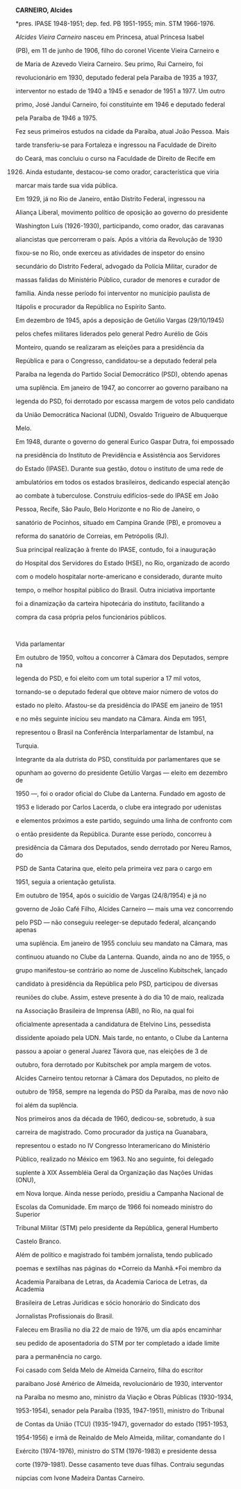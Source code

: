**CARNEIRO, Alcides**



\*pres. IPASE 1948-1951; dep. fed. PB 1951-1955; min. STM 1966-1976.



*Alcides Vieira* *Carneiro* nasceu em Princesa, atual Princesa Isabel

(PB), em 11 de junho de 1906, filho do coronel Vicente Vieira Carneiro e

de Maria de Azevedo Vieira Carneiro. Seu primo, Rui Carneiro, foi

revolucionário em 1930, deputado federal pela Paraíba de 1935 a 1937,

interventor no estado de 1940 a 1945 e senador de 1951 a 1977. Um outro

primo, José Janduí Carneiro, foi constituinte em 1946 e deputado federal

pela Paraíba de 1946 a 1975.



Fez seus primeiros estudos na cidade da Paraíba, atual João Pessoa. Mais

tarde transferiu-se para Fortaleza e ingressou na Faculdade de Direito

do Ceará, mas concluiu o curso na Faculdade de Direito de Recife em

1926. Ainda estudante, destacou-se como orador, característica que viria

marcar mais tarde sua vida pública.



Em 1929, já no Rio de Janeiro, então Distrito Federal, ingressou na

Aliança Liberal, movimento político de oposição ao governo do presidente

Washington Luís (1926-1930), participando, como orador, das caravanas

aliancistas que percorreram o país. Após a vitória da Revolução de 1930

fixou-se no Rio, onde exerceu as atividades de inspetor do ensino

secundário do Distrito Federal, advogado da Polícia Militar, curador de

massas falidas do Ministério Público, curador de menores e curador de

família. Ainda nesse período foi interventor no município paulista de

Itápolis e procurador da República no Espírito Santo.



Em dezembro de 1945, após a deposição de Getúlio Vargas (29/10/1945)

pelos chefes militares liderados pelo general Pedro Aurélio de Góis

Monteiro, quando se realizaram as eleições para a presidência da

República e para o Congresso, candidatou-se a deputado federal pela

Paraíba na legenda do Partido Social Democrático (PSD), obtendo apenas

uma suplência. Em janeiro de 1947, ao concorrer ao governo paraibano na

legenda do PSD, foi derrotado por escassa margem de votos pelo candidato

da União Democrática Nacional (UDN), Osvaldo Trigueiro de Albuquerque

Melo.



Em 1948, durante o governo do general Eurico Gaspar Dutra, foi empossado

na presidência do Instituto de Previdência e Assistência aos Servidores

do Estado (IPASE). Durante sua gestão, dotou o instituto de uma rede de

ambulatórios em todos os estados brasileiros, dedicando especial atenção

ao combate à tuberculose. Construiu edifícios-sede do IPASE em João

Pessoa, Recife, São Paulo, Belo Horizonte e no Rio de Janeiro, o

sanatório de Pocinhos, situado em Campina Grande (PB), e promoveu a

reforma do sanatório de Correias, em Petrópolis (RJ).



Sua principal realização à frente do IPASE, contudo, foi a inauguração

do Hospital dos Servidores do Estado (HSE), no Rio, organizado de acordo

com o modelo hospitalar norte-americano e considerado, durante muito

tempo, o melhor hospital público do Brasil. Outra iniciativa importante

foi a dinamização da carteira hipotecária do instituto, facilitando a

compra da casa própria pelos funcionários públicos.



 



Vida parlamentar



Em outubro de 1950, voltou a concorrer à Câmara dos Deputados, sempre na

legenda do PSD, e foi eleito com um total superior a 17 mil votos,

tornando-se o deputado federal que obteve maior número de votos do

estado no pleito. Afastou-se da presidência do IPASE em janeiro de 1951

e no mês seguinte iniciou seu mandato na Câmara. Ainda em 1951,

representou o Brasil na Conferência Interparlamentar de Istambul, na

Turquia.



Integrante da ala dutrista do PSD, constituída por parlamentares que se

opunham ao governo do presidente Getúlio Vargas — eleito em dezembro de

1950 —, foi o orador oficial do Clube da Lanterna. Fundado em agosto de

1953 e liderado por Carlos Lacerda, o clube era integrado por udenistas

e elementos próximos a este partido, seguindo uma linha de confronto com

o então presidente da República. Durante esse período, concorreu à

presidência da Câmara dos Deputados, sendo derrotado por Nereu Ramos, do

PSD de Santa Catarina que, eleito pela primeira vez para o cargo em

1951, seguia a orientação getulista.



Em outubro de 1954, após o suicídio de Vargas (24/8/1954) e já no

governo de João Café Filho, Alcides Carneiro — mais uma vez concorrendo

pelo PSD — não conseguiu reeleger-se deputado federal, alcançando apenas

uma suplência. Em janeiro de 1955 concluiu seu mandato na Câmara, mas

continuou atuando no Clube da Lanterna. Quando, ainda no ano de 1955, o

grupo manifestou-se contrário ao nome de Juscelino Kubitschek, lançado

candidato à presidência da República pelo PSD, participou de diversas

reuniões do clube. Assim, esteve presente à do dia 10 de maio, realizada

na Associação Brasileira de Imprensa (ABI), no Rio, na qual foi

oficialmente apresentada a candidatura de Etelvino Lins, pessedista

dissidente apoiado pela UDN. Mais tarde, no entanto, o Clube da Lanterna

passou a apoiar o general Juarez Távora que, nas eleições de 3 de

outubro, fora derrotado por Kubitschek por ampla margem de votos.



Alcides Carneiro tentou retornar à Câmara dos Deputados, no pleito de

outubro de 1958, sempre na legenda do PSD da Paraíba, mas de novo não

foi além da suplência.



Nos primeiros anos da década de 1960, dedicou-se, sobretudo, à sua

carreira de magistrado. Como procurador da justiça na Guanabara,

representou o estado no IV Congresso lnteramericano do Ministério

Público, realizado no México em 1963. No ano seguinte, foi delegado

suplente à XIX Assembléia Geral da Organização das Nações Unidas (ONU),

em Nova Iorque. Ainda nesse período, presidiu a Campanha Nacional de

Escolas da Comunidade. Em março de 1966 foi nomeado ministro do Superior

Tribunal Militar (STM) pelo presidente da República, general Humberto

Castelo Branco.



Além de político e magistrado foi também jornalista, tendo publicado

poemas e sextilhas nas páginas do *Correio da Manhã.*Foi membro da

Academia Paraibana de Letras, da Academia Carioca de Letras, da Academia

Brasileira de Letras Jurídicas e sócio honorário do Sindicato dos

Jornalistas Profissionais do Brasil.



Faleceu em Brasília no dia 22 de maio de 1976, um dia após encaminhar

seu pedido de aposentadoria do STM por ter completado a idade limite

para a permanência no cargo.



Foi casado com Selda Melo de Almeida Carneiro, filha do escritor

paraibano José Américo de Almeida, revolucionário de 1930, interventor

na Paraíba no mesmo ano, ministro da Viação e Obras Públicas (1930-1934,

1953-1954), senador pela Paraíba (1935, 1947-1951), ministro do Tribunal

de Contas da União (TCU) (1935-1947), governador do estado (1951-1953,

1954-1956) e irmã de Reinaldo de Melo Almeida, militar, comandante do I

Exército (1974-1976), ministro do STM (1976-1983) e presidente dessa

corte (1979-1981). Desse casamento teve duas filhas. Contraiu segundas

núpcias com Ivone Madeira Dantas Carneiro.



